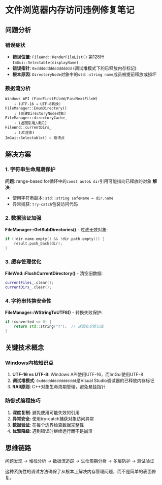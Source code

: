 # 文件浏览器内存访问违例修复笔记

## 问题分析

### 错误症状
- **错误位置**: `FileWnd::RenderFileList()` 第128行 `ImGui::Selectable(displayName)`
- **错误指针**: `0xdddddddddddddddd` (调试堆模式下的已释放内存标记)
- **根本原因**: `DirectoryNode`对象中的`std::string name`成员被提前释放或损坏

### 数据流分析
```
Windows API (FindFirstFileW/FindNextFileW)
    ↓ (UTF-16 → UTF-8转换)
FileManager::EnumDirectory()
    ↓ (创建DirectoryNode对象)  
FileManager::directoryCache_
    ↓ (返回引用/拷贝)
FileWnd::currentDirs_
    ↓ (UI渲染)
ImGui::Selectable() ← 崩溃点
```

## 解决方案

### 1. 字符串生命周期保护
**问题**: range-based for循环中的`const auto& dir`引用可能指向已释放的对象
**解决**: 
- 使用字符串副本: `std::string safeName = dir.name`
- 异常捕获: `try-catch`包装访问代码

### 2. 数据验证加强
**FileManager::GetSubDirectories()** - 过滤无效对象:
```cpp
if (!dir.name.empty() && !dir.path.empty()) {
    result.push_back(dir);
}
```

### 3. 缓存管理优化
**FileWnd::FlushCurrentDirectory()** - 清空旧数据:
```cpp
currentFiles_.clear();
currentDirs_.clear();
```

### 4. 字符串转换安全性
**FileManager::WStringToUTF8()** - 转换失败保护:
```cpp
if (converted <= 0) {
    return std::string("?");  // 返回安全默认值
}
```

## 关键技术概念

### Windows内核知识点
1. **UTF-16 vs UTF-8**: Windows API使用UTF-16，而ImGui使用UTF-8
2. **调试堆模式**: `0xdddddddddddddddd`是Visual Studio调试器的已释放内存标记
3. **RAII原则**: C++对象生命周期管理，避免悬挂指针

### 防御式编程技巧
1. **深度复制**: 避免使用可能失效的引用
2. **异常安全**: 使用try-catch捕获对象访问异常
3. **数据验证**: 在每个边界检查数据完整性
4. **优雅降级**: 遇到错误时继续运行而不是崩溃

## 思维链路
问题发现 → 堆栈分析 → 数据流追踪 → 生命周期分析 → 多层防护 → 测试验证

这种系统性的调试方法确保了从根本上解决内存管理问题，而不是简单的表面修复。